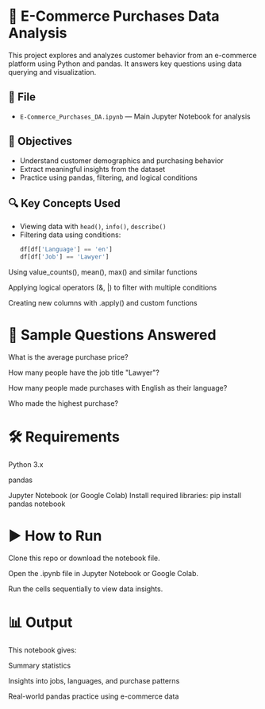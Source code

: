 # 🛒 E-Commerce Purchases Data Analysis

This project explores and analyzes customer behavior from an e-commerce platform using Python and pandas. It answers key questions using data querying and visualization.

## 📁 File

- `E-Commerce_Purchases_DA.ipynb` — Main Jupyter Notebook for analysis

## 🧠 Objectives

- Understand customer demographics and purchasing behavior
- Extract meaningful insights from the dataset
- Practice using pandas, filtering, and logical conditions

## 🔍 Key Concepts Used

- Viewing data with `head()`, `info()`, `describe()`
- Filtering data using conditions:
  ```python
  df[df['Language'] == 'en']
  df[df['Job'] == 'Lawyer']
Using value_counts(), mean(), max() and similar functions

Applying logical operators (&, |) to filter with multiple conditions

Creating new columns with .apply() and custom functions
# 🧪 Sample Questions Answered
What is the average purchase price?

How many people have the job title "Lawyer"?

How many people made purchases with English as their language?

Who made the highest purchase?
# 🛠️ Requirements
Python 3.x

pandas

Jupyter Notebook (or Google Colab)
Install required libraries:
pip install pandas notebook
# ▶️ How to Run
Clone this repo or download the notebook file.

Open the .ipynb file in Jupyter Notebook or Google Colab.

Run the cells sequentially to view data insights.

# 📊 Output
This notebook gives:

Summary statistics

Insights into jobs, languages, and purchase patterns

Real-world pandas practice using e-commerce data
